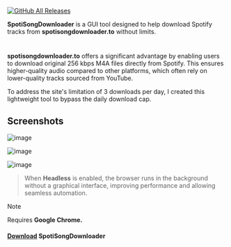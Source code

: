 [![GitHub All Releases](https://img.shields.io/github/downloads/afkarxyz/SpotiSongDownloader-GUI/total?style=for-the-badge)](https://github.com/afkarxyz/SpotiSongDownloader-GUI/releases)

**SpotiSongDownloader** is a GUI tool designed to help download Spotify tracks from **spotisongdownloader.to** without limits.
#
**spotisongdownloader.to** offers a significant advantage by enabling users to download original 256 kbps M4A files directly from Spotify. This ensures higher-quality audio compared to other platforms, which often rely on lower-quality tracks sourced from YouTube.

To address the site's limitation of 3 downloads per day, I created this lightweight tool to bypass the daily download cap.

## Screenshots

![image](https://github.com/user-attachments/assets/6fd7a058-67ad-471e-8079-1776e3b64548)

![image](https://github.com/user-attachments/assets/65c9dfed-aca0-4bdf-8a9a-8fcbfb62700b)

![image](https://github.com/user-attachments/assets/0031f917-f899-41b7-b0ab-58788ed12d9c)

> When **Headless** is enabled, the browser runs in the background without a graphical interface, improving performance and allowing seamless automation.

> [!NOTE]  
> Requires **Google Chrome.**

#### [Download](https://github.com/afkarxyz/SpotiSongDownloader-GUI/releases/download/v1.1/SpotiSongDownloader.exe) SpotiSongDownloader
